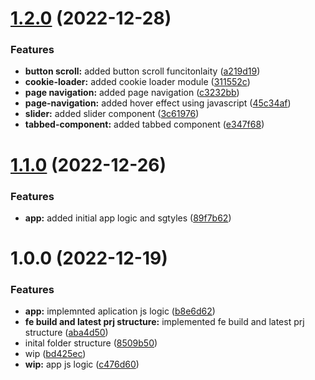 # [1.2.0](https://github.com/paulAlexSerban/prj--bankist/compare/v1.1.0...v1.2.0) (2022-12-28)


### Features

* **button scroll:** added button scroll funcitonlaity ([a219d19](https://github.com/paulAlexSerban/prj--bankist/commit/a219d19e242d58b0ae7e7794a982f6412915cead))
* **cookie-loader:** added cookie loader module ([311552c](https://github.com/paulAlexSerban/prj--bankist/commit/311552cbb45f2b211252cf45cd7d89a34f9d7ade))
* **page navigation:** added page navigation ([c3232bb](https://github.com/paulAlexSerban/prj--bankist/commit/c3232bb57f68533ad4fe07f03a581037a174beb7))
* **page-navigation:** added hover effect using javascript ([45c34af](https://github.com/paulAlexSerban/prj--bankist/commit/45c34afb3483e043a9d6356d232832a87033eaa4))
* **slider:** added slider component ([3c61976](https://github.com/paulAlexSerban/prj--bankist/commit/3c619767ebdfdad4b70e59dff5052d4ca81c353c))
* **tabbed-component:** added tabbed component ([e347f68](https://github.com/paulAlexSerban/prj--bankist/commit/e347f68e9fe7d969d412bbf722841c5684f3b28b))

# [1.1.0](https://github.com/paulAlexSerban/prj--bankist/compare/v1.0.0...v1.1.0) (2022-12-26)


### Features

* **app:** added initial app logic and sgtyles ([89f7b62](https://github.com/paulAlexSerban/prj--bankist/commit/89f7b623a8b1659c2ff5f4bf076ae2e8e874a959))

# 1.0.0 (2022-12-19)


### Features

* **app:** implemnted aplication js logic ([b8e6d62](https://github.com/paulAlexSerban/prj--bankist/commit/b8e6d62d2834161a82a15af52045b02b61ccdeb4))
* **fe build and latest prj structure:** implemented fe build and latest prj structure ([aba4d50](https://github.com/paulAlexSerban/prj--bankist/commit/aba4d50846ac8d277ad6dd9a16b4735fa070b8ec))
* inital folder structure ([8509b50](https://github.com/paulAlexSerban/prj--bankist/commit/8509b50e7dbd63fbe984c5fe907efe4cd5902feb))
* wip ([bd425ec](https://github.com/paulAlexSerban/prj--bankist/commit/bd425ec317212d06ee8283ba638bc6e60466fd63))
* **wip:** app js logic ([c476d60](https://github.com/paulAlexSerban/prj--bankist/commit/c476d60c18a3cc40aef452cfc86687a88e271564))
